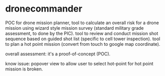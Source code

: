 # dronecommander
POC for drone mission planner, tool to calculate an overall risk for a drone mission using wizard style mission survey (standard military grade assessment, to done by the PIC).  tool to review and conduct mission shot sequence based on guided shot list (specific to cell tower inspection).  tool to plan a hot point mission (convert from touch to google map coordinate).

overall assessment: it's a proof-of-concept (POC).

know issue: popover view to allow user to select hot-point for hot point mission is broken.

